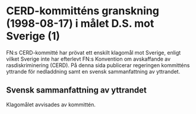 # CERD-kommitténs granskning (1998-08-17) i målet D.S. mot Sverige (1)

FN:s CERD-kommitté har prövat ett enskilt klagomål mot Sverige, enligt vilket Sverige inte har efterlevt FN:s Konvention om avskaffande av rasdiskriminering (CERD). På denna sida publicerar regeringen kommitténs yttrande för nedladdning samt en svensk sammanfattning av yttrandet.

## Svensk sammanfattning av yttrandet

Klagomålet avvisades av kommittén.
